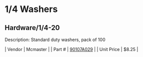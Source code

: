 # 1/4 Washers
## Hardware/1/4-20
Description: 	Standard duty washers, pack of 100 

| Vendor | Mcmaster | 
| Part # | [90107A029](http://www.mcmaster.com/) | 
| Unit Price | $8.25 | 
